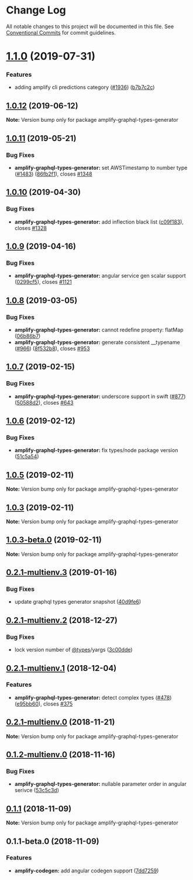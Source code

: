 # Change Log

All notable changes to this project will be documented in this file.
See [Conventional Commits](https://conventionalcommits.org) for commit guidelines.

# [1.1.0](https://github.com/aws-amplify/amplify-cli/compare/amplify-graphql-types-generator@1.0.12...amplify-graphql-types-generator@1.1.0) (2019-07-31)


### Features

* adding amplify cli predictions category ([#1936](https://github.com/aws-amplify/amplify-cli/issues/1936)) ([b7b7c2c](https://github.com/aws-amplify/amplify-cli/commit/b7b7c2c))





## [1.0.12](https://github.com/aws-amplify/amplify-cli/compare/amplify-graphql-types-generator@1.0.11...amplify-graphql-types-generator@1.0.12) (2019-06-12)

**Note:** Version bump only for package amplify-graphql-types-generator





## [1.0.11](https://github.com/aws-amplify/amplify-cli/compare/amplify-graphql-types-generator@1.0.10...amplify-graphql-types-generator@1.0.11) (2019-05-21)


### Bug Fixes

* **amplify-graphql-types-generator:** set AWSTimestamp to number type ([#1483](https://github.com/aws-amplify/amplify-cli/issues/1483)) ([86fb2f1](https://github.com/aws-amplify/amplify-cli/commit/86fb2f1)), closes [#1348](https://github.com/aws-amplify/amplify-cli/issues/1348)





## [1.0.10](https://github.com/aws-amplify/amplify-cli/compare/amplify-graphql-types-generator@1.0.9...amplify-graphql-types-generator@1.0.10) (2019-04-30)


### Bug Fixes

* **amplify-graphql-types-generator:** add inflection black list ([c09f183](https://github.com/aws-amplify/amplify-cli/commit/c09f183)), closes [#1328](https://github.com/aws-amplify/amplify-cli/issues/1328)





## [1.0.9](https://github.com/aws-amplify/amplify-cli/compare/amplify-graphql-types-generator@1.0.8...amplify-graphql-types-generator@1.0.9) (2019-04-16)


### Bug Fixes

* **amplify-graphql-types-generator:** angular service gen scalar support ([0299cf5](https://github.com/aws-amplify/amplify-cli/commit/0299cf5)), closes [#1121](https://github.com/aws-amplify/amplify-cli/issues/1121)





## [1.0.8](https://github.com/aws-amplify/amplify-cli/compare/amplify-graphql-types-generator@1.0.7...amplify-graphql-types-generator@1.0.8) (2019-03-05)


### Bug Fixes

* **amplify-graphql-types-generator:** cannot redefine property: flatMap ([06b86b7](https://github.com/aws-amplify/amplify-cli/commit/06b86b7))
* **amplify-graphql-types-generator:** generate consistent __typename ([#966](https://github.com/aws-amplify/amplify-cli/issues/966)) ([8f532b8](https://github.com/aws-amplify/amplify-cli/commit/8f532b8)), closes [#953](https://github.com/aws-amplify/amplify-cli/issues/953)





## [1.0.7](https://github.com/aws-amplify/amplify-cli/compare/amplify-graphql-types-generator@1.0.6...amplify-graphql-types-generator@1.0.7) (2019-02-15)


### Bug Fixes

* **amplify-graphql-types-generator:** underscore support in swift ([#877](https://github.com/aws-amplify/amplify-cli/issues/877)) ([50588d2](https://github.com/aws-amplify/amplify-cli/commit/50588d2)), closes [#643](https://github.com/aws-amplify/amplify-cli/issues/643)





## [1.0.6](https://github.com/aws-amplify/amplify-cli/compare/amplify-graphql-types-generator@1.0.5...amplify-graphql-types-generator@1.0.6) (2019-02-12)


### Bug Fixes

* **amplify-graphql-types-generator:** fix types/node package version ([51c5a54](https://github.com/aws-amplify/amplify-cli/commit/51c5a54))





## [1.0.5](https://github.com/aws-amplify/amplify-cli/compare/amplify-graphql-types-generator@1.0.3-beta.0...amplify-graphql-types-generator@1.0.5) (2019-02-11)

**Note:** Version bump only for package amplify-graphql-types-generator





## [1.0.3](https://github.com/aws-amplify/amplify-cli/compare/amplify-graphql-types-generator@1.0.3-beta.0...amplify-graphql-types-generator@1.0.3) (2019-02-11)

**Note:** Version bump only for package amplify-graphql-types-generator





## [1.0.3-beta.0](https://github.com/aws-amplify/amplify-cli/compare/amplify-graphql-types-generator@1.0.2...amplify-graphql-types-generator@1.0.3-beta.0) (2019-02-11)

**Note:** Version bump only for package amplify-graphql-types-generator





<a name="0.2.1-multienv.3"></a>
## [0.2.1-multienv.3](https://github.com/aws-amplify/amplify-cli/compare/amplify-graphql-types-generator@0.2.1-multienv.2...amplify-graphql-types-generator@0.2.1-multienv.3) (2019-01-16)


### Bug Fixes

* update graphql types generator snapshot ([40d9fe6](https://github.com/aws-amplify/amplify-cli/commit/40d9fe6))




<a name="0.2.1-multienv.2"></a>
## [0.2.1-multienv.2](https://github.com/aws-amplify/amplify-cli/compare/amplify-graphql-types-generator@0.2.1-multienv.1...amplify-graphql-types-generator@0.2.1-multienv.2) (2018-12-27)


### Bug Fixes

* lock version number of [@types](https://github.com/types)/yargs ([3c00dde](https://github.com/aws-amplify/amplify-cli/commit/3c00dde))




<a name="0.2.1-multienv.1"></a>
## [0.2.1-multienv.1](https://github.com/aws-amplify/amplify-cli/compare/amplify-graphql-types-generator@0.2.1-multienv.0...amplify-graphql-types-generator@0.2.1-multienv.1) (2018-12-04)


### Features

* **amplify-graphql-types-generator:** detect complex types ([#478](https://github.com/aws-amplify/amplify-cli/issues/478)) ([e95bb60](https://github.com/aws-amplify/amplify-cli/commit/e95bb60)), closes [#375](https://github.com/aws-amplify/amplify-cli/issues/375)




<a name="0.2.1-multienv.0"></a>
## [0.2.1-multienv.0](https://github.com/aws-amplify/amplify-cli/compare/amplify-graphql-types-generator@0.1.2-multienv.0...amplify-graphql-types-generator@0.2.1-multienv.0) (2018-11-21)




**Note:** Version bump only for package amplify-graphql-types-generator

<a name="0.1.2-multienv.0"></a>
## [0.1.2-multienv.0](https://github.com/aws-amplify/amplify-cli/compare/amplify-graphql-types-generator@0.1.1...amplify-graphql-types-generator@0.1.2-multienv.0) (2018-11-16)


### Bug Fixes

* **amplify-graphql-types-generator:** nullable parameter order in angular serivce ([53c5c3d](https://github.com/aws-amplify/amplify-cli/commit/53c5c3d))




<a name="0.1.1"></a>
## [0.1.1](https://github.com/aws-amplify/amplify-cli/compare/amplify-graphql-types-generator@0.1.1-beta.0...amplify-graphql-types-generator@0.1.1) (2018-11-09)




**Note:** Version bump only for package amplify-graphql-types-generator

<a name="0.1.1-beta.0"></a>
## 0.1.1-beta.0 (2018-11-09)


### Features

* **amplify-codegen:** add angular codegen support ([7dd7259](https://github.com/aws-amplify/amplify-cli/commit/7dd7259))
